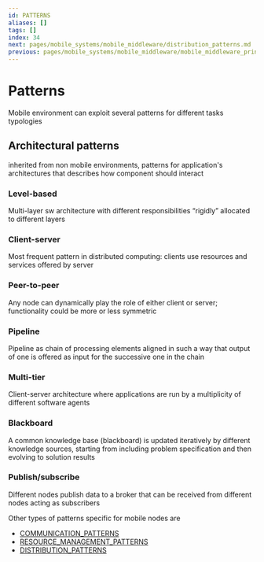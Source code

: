 ```yaml
---
id: PATTERNS
aliases: []
tags: []
index: 34
next: pages/mobile_systems/mobile_middleware/distribution_patterns.md
previous: pages/mobile_systems/mobile_middleware/mobile_middleware_principles.md
---
```


# Patterns

Mobile environment can exploit several patterns for different tasks typologies

## Architectural patterns

inherited from non mobile environments, patterns for application's architectures that describes how component should interact

### Level-based

Multi-layer sw architecture with different responsibilities “rigidly” allocated to different layers

### Client-server

Most frequent pattern in distributed computing: clients use resources and services offered by server

### Peer-to-peer

Any node can dynamically play the role of either client or server; functionality could be more or less symmetric

### Pipeline

Pipeline as chain of processing elements aligned in such a way that output of one is offered as input for the successive one in the chain

### Multi-tier

Client-server architecture where applications are run by a multiplicity of different software agents

### Blackboard

A common knowledge base (blackboard) is updated iteratively by different knowledge sources, starting from including problem specification and then evolving to solution results

### Publish/subscribe

Different nodes publish data to a broker that can be received from different nodes acting as subscribers

Other types of patterns specific for mobile nodes are

- [COMMUNICATION_PATTERNS](pages/mobile_systems/mobile_middleware/communication_patterns.md)
- [RESOURCE_MANAGEMENT_PATTERNS](pages/mobile_systems/mobile_middleware/resource_management_patterns.md)
- [DISTRIBUTION_PATTERNS](pages/mobile_systems/mobile_middleware/distribution_patterns.md)
